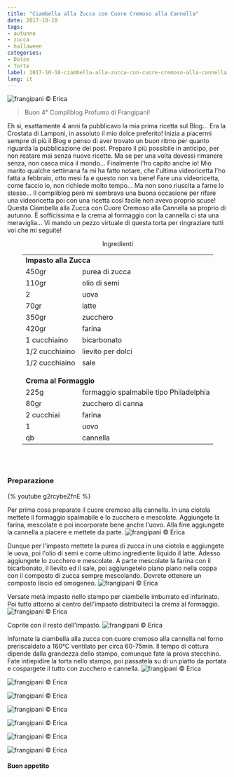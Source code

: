 ```yaml
---
title: "Ciambella alla Zucca con Cuore Cremoso alla Cannella"
date: 2017-10-18
tags:
- autunno
- zucca
- halloween
categories:
- Dolce
- Torte
label: 2017-10-18-ciambella-alla-zucca-con-cuore-cremoso-alla-cannella
lang: it 
---
```

![](header.jpg "frangipani © Erica")

> Buon 4° Compliblog Profumo di Frangipani!

Eh si, esattamente 4 anni fa pubblicavo la mia prima ricetta sul Blog... Era la Crostata di Lamponi, in assoluto il mio dolce preferito! Inizia a piacermi sempre di più il Blog e penso di aver trovato un buon ritmo per quanto riguarda la pubblicazione dei post. Preparo il più possibile in anticipo, per non restare mai senza nuove ricette. Ma se per una volta dovessi rimanere senza, non casca mica il mondo... Finalmente l'ho capito anche io! 
Mio marito qualche settimana fa mi ha fatto notare, che l'ultima videoricetta l'ho fatta a febbraio, otto mesi fa e questo non va bene! Fare una videoricetta, come faccio io, non richiede molto tempo... Ma non sono riuscita a farne lo stesso... Il compliblog però mi sembrava una buona occasione per rifare una videoricetta poi con una ricetta così facile non avevo proprio scuse! Questa Ciambella alla Zucca con Cuore Cremoso alla Cannella sa proprio di autunno. È sofficissima e la crema al formaggio con la cannella ci sta una meraviglia... Vi mando un pezzo virtuale di questa torta per ringraziare tutti voi che mi seguite!

<div id="wrapper" style="text-align: center">
  <div id="yourdiv" style="display: inline-block;">
    <div class="ingredients">
      <div class="ingredients-title">Ingredienti</div>
           <table>
        <tbody>
          <tr>
            <td colspan="2"><b>Impasto alla Zucca</b></td>
          </tr>
          <tr>
            <td>450gr</td>
            <td>purea di zucca</td>
          </tr>
          <tr>
            <td>110gr</td>
            <td>olio di semi</td>
          </tr>
          <tr>
            <td>2</td>
            <td>uova</td>
          </tr>
          <tr>
            <td>70gr</td>
            <td>latte</td>
          </tr>
          <tr>
            <td>350gr</td>
            <td>zucchero</td>
          </tr>
          <tr>
            <td>420gr</td>
            <td>farina</td>
          </tr>
          <tr>
            <td>1 cucchiaino</td>
            <td>bicarbonato</td>
          </tr>
          <tr>
            <td>1/2 cucchiaino</td>
            <td>lievito per dolci</td>
           </tr>
          <tr>
            <td>1/2 cucchiaino</td>
            <td>sale</td>
          </tr>
          <tr style="height: 15px;"></tr>
          <tr>          
            <td colspan="2"><b>Crema al Formaggio</b></td>
          </tr>
          <tr>
            <td>225g</td>
            <td>formaggio spalmabile tipo Philadelphia</td>
          </tr>
          <tr>
            <td>80gr</td>
            <td>zucchero di canna</td>
          </tr>
          <tr>
            <td>2 cucchiai</td>
            <td>farina</td>
          </tr>
          <tr>
            <td>1</td>
            <td>uovo</td>
          </tr>
          <tr>
            <td>qb</td>
            <td>cannella</td>
          </tr>
        </tbody>
      </table>
      <br></br>
    </div>
  </div>
</div>


<h3>
  <font color="grey">
    <i class="fa-solid fa-gears"></i>
  </font> Preparazione
</h3>

{% youtube g2rcybeZfnE %}

Per prima cosa preparate il cuore cremoso alla cannella. In una ciotola mettete il formaggio spalmabile e lo zucchero e mescolate. Aggiungete la farina, mescolate e poi incorporate bene anche l'uovo. Alla fine aggiungete la cannella a piacere e mettete da parte.
![](cremadiformaggio.jpg "frangipani © Erica")

Dunque per l'impasto mettete la purea di zucca in una ciotola e aggiungete le uova, poi l'olio di semi e come ultimo ingrediente liquido il latte. Adesso aggiungete lo zucchero e mescolate. A parte mescolate la farina con il bicarbonato, il lievito ed il sale, poi aggiungetelo piano piano nella coppa con il composto di zucca sempre mescolando. Dovrete ottenere un composto liscio ed omogeneo.
![](impasto.jpg "frangipani © Erica")

Versate metà impasto nello stampo per ciambelle imburrato ed infarinato. Poi tutto attorno al centro dell'impasto distribuiteci la crema al formaggio.
![](teglia1.jpg "frangipani © Erica")

Coprite con il resto dell'impasto.
![](teglia2.jpg "frangipani © Erica")

Infornate la ciambella alla zucca con cuore cremoso alla cannella nel forno preriscaldato a 160°C ventilato per circa 60-75min. Il tempo di cottura dipende dalla grandezza dello stampo, comunque fate la prova stecchino. Fate intiepidire la torta nello stampo, poi passatela su di un piatto da portata e cospargete il tutto con zucchero e cannella.
![](risultato1.jpg "frangipani © Erica")

![](risultato2.jpg "frangipani © Erica")

![](risultato3.jpg "frangipani © Erica")

![](risultato4.jpg "frangipani © Erica")

![](risultato5.jpg "frangipani © Erica")

![](risultato6.jpg "frangipani © Erica")

![](risultato7.jpg "frangipani © Erica")

<h4>Buon appetito
  <font color="red">
    <i class="fa-regular fa-face-smile"></i>
  </font>
</h4>